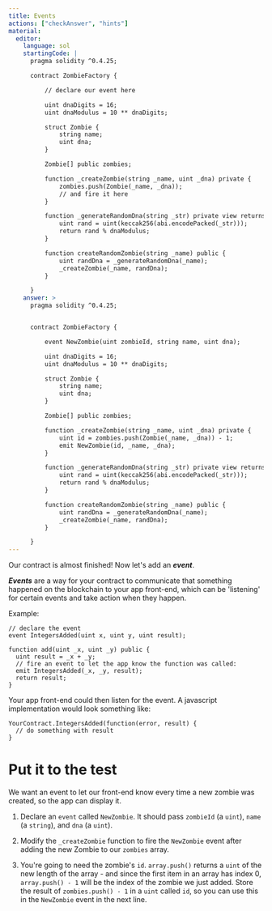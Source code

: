 ```yaml
---
title: Events
actions: ["checkAnswer", "hints"]
material:
  editor:
    language: sol
    startingCode: |
      pragma solidity ^0.4.25;

      contract ZombieFactory {

          // declare our event here

          uint dnaDigits = 16;
          uint dnaModulus = 10 ** dnaDigits;

          struct Zombie {
              string name;
              uint dna;
          }

          Zombie[] public zombies;

          function _createZombie(string _name, uint _dna) private {
              zombies.push(Zombie(_name, _dna));
              // and fire it here
          }

          function _generateRandomDna(string _str) private view returns (uint) {
              uint rand = uint(keccak256(abi.encodePacked(_str)));
              return rand % dnaModulus;
          }

          function createRandomZombie(string _name) public {
              uint randDna = _generateRandomDna(_name);
              _createZombie(_name, randDna);
          }

      }
    answer: >
      pragma solidity ^0.4.25;


      contract ZombieFactory {

          event NewZombie(uint zombieId, string name, uint dna);

          uint dnaDigits = 16;
          uint dnaModulus = 10 ** dnaDigits;

          struct Zombie {
              string name;
              uint dna;
          }

          Zombie[] public zombies;

          function _createZombie(string _name, uint _dna) private {
              uint id = zombies.push(Zombie(_name, _dna)) - 1;
              emit NewZombie(id, _name, _dna);
          }

          function _generateRandomDna(string _str) private view returns (uint) {
              uint rand = uint(keccak256(abi.encodePacked(_str)));
              return rand % dnaModulus;
          }

          function createRandomZombie(string _name) public {
              uint randDna = _generateRandomDna(_name);
              _createZombie(_name, randDna);
          }

      }
---
```


Our contract is almost finished! Now let's add an **_event_**.

**_Events_** are a way for your contract to communicate that something happened
on the blockchain to your app front-end, which can be 'listening' for certain
events and take action when they happen.

Example:

```
// declare the event
event IntegersAdded(uint x, uint y, uint result);

function add(uint _x, uint _y) public {
  uint result = _x + _y;
  // fire an event to let the app know the function was called:
  emit IntegersAdded(_x, _y, result);
  return result;
}
```

Your app front-end could then listen for the event. A javascript implementation
would look something like:

```
YourContract.IntegersAdded(function(error, result) {
  // do something with result
}
```

# Put it to the test

We want an event to let our front-end know every time a new zombie was created,
so the app can display it.

1. Declare an `event` called `NewZombie`. It should pass `zombieId` (a `uint`),
   `name` (a `string`), and `dna` (a `uint`).

2. Modify the `_createZombie` function to fire the `NewZombie` event after
   adding the new Zombie to our `zombies` array.

3. You're going to need the zombie's `id`. `array.push()` returns a `uint` of
   the new length of the array - and since the first item in an array has index
   0, `array.push() - 1` will be the index of the zombie we just added. Store
   the result of `zombies.push() - 1` in a `uint` called `id`, so you can use
   this in the `NewZombie` event in the next line.
